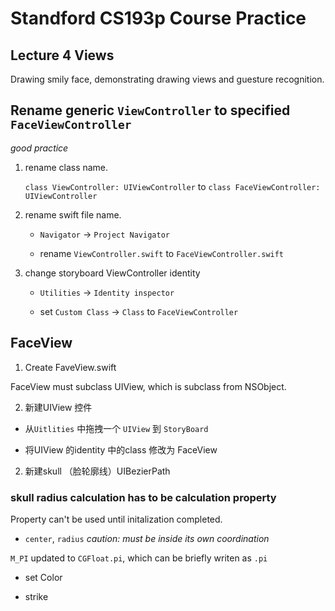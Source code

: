 # Standford CS193p Course Practice

## Lecture 4 Views

Drawing smily face, demonstrating drawing views and guesture recognition.

## Rename generic `ViewController` to specified `FaceViewController`

*good practice*

1. rename class name.

	`class ViewController: UIViewController` to `class FaceViewController: UIViewController`

2. rename swift file name.

	+ `Navigator` -> `Project Navigator`

	+ rename `ViewController.swift` to `FaceViewController.swift`

3. change storyboard ViewController identity

	+ `Utilities` -> `Identity inspector`

	+ set `Custom Class` -> `Class` to `FaceViewController`

## FaceView 

1. Create FaveView.swift

FaceView must subclass UIView, which is subclass from NSObject.

2. 新建UIView 控件 

+ 从`Uitlities` 中拖拽一个 `UIView` 到 `StoryBoard`

+ 将UIView 的identity 中的class 修改为 FaceView

2. 新建skull （脸轮廓线）UIBezierPath

### skull radius calculation has to be calculation property

Property can't be used until initalization completed.

+ `center`, `radius` *caution: must be inside its own coordination*

`M_PI` updated to `CGFloat.pi`, which can be briefly writen as `.pi`

+ set Color

+ strike
